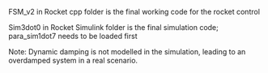 FSM_v2 in Rocket cpp folder is the final working code for the rocket control

Sim3dot0 in Rocket Simulink folder is the final simulation code; para_sim1dot7 needs to be loaded first

Note: Dynamic damping is not modelled in the simulation, leading to an overdamped system in a real scenario.